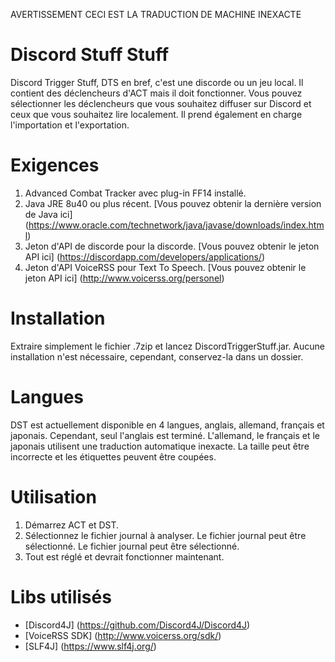 AVERTISSEMENT CECI EST LA TRADUCTION DE MACHINE INEXACTE
# Discord Stuff Stuff
Discord Trigger Stuff, DTS en bref, c'est une discorde ou un jeu local. Il contient des déclencheurs d'ACT mais il doit fonctionner. Vous pouvez sélectionner les déclencheurs que vous souhaitez diffuser sur Discord et ceux que vous souhaitez lire localement. Il prend également en charge l'importation et l'exportation.

# Exigences
1. Advanced Combat Tracker avec plug-in FF14 installé.
2. Java JRE 8u40 ou plus récent. [Vous pouvez obtenir la dernière version de Java ici] (https://www.oracle.com/technetwork/java/javase/downloads/index.html)
3. Jeton d'API de discorde pour la discorde. [Vous pouvez obtenir le jeton API ici] (https://discordapp.com/developers/applications/)
4. Jeton d'API VoiceRSS pour Text To Speech. [Vous pouvez obtenir le jeton API ici] (http://www.voicerss.org/personel)

# Installation
Extraire simplement le fichier .7zip et lancez DiscordTriggerStuff.jar. Aucune installation n'est nécessaire, cependant, conservez-la dans un dossier.

# Langues
DST est actuellement disponible en 4 langues, anglais, allemand, français et japonais. Cependant, seul l'anglais est terminé. L'allemand, le français et le japonais utilisent une traduction automatique inexacte. La taille peut être incorrecte et les étiquettes peuvent être coupées.

# Utilisation
1. Démarrez ACT et DST.
2. Sélectionnez le fichier journal à analyser. Le fichier journal peut être sélectionné. Le fichier journal peut être sélectionné.
3. Tout est réglé et devrait fonctionner maintenant.

# Libs utilisés
* [Discord4J] (https://github.com/Discord4J/Discord4J)
* [VoiceRSS SDK] (http://www.voicerss.org/sdk/)
* [SLF4J] (https://www.slf4j.org/)

